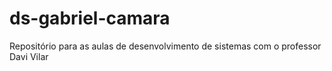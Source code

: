 # ds-gabriel-camara
Repositório para as aulas de desenvolvimento de sistemas com o professor Davi Vilar
